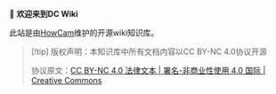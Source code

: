  👋  **欢迎来到DC Wiki**

此站是由[HowCam](https://www.github.com/howcam)维护的开源wiki知识库。

> [!tip] 版权声明：本知识库中所有文档内容以CC BY-NC 4.0协议开源
>
> 协议原文：[CC BY-NC 4.0 法律文本 | 署名-非商业性使用 4.0 国际 | Creative Commons](https://creativecommons.org/licenses/by-nc/4.0/legalcode.zh-hans)
